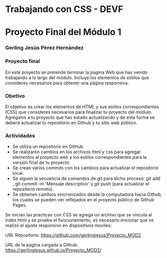 # Trabajando con CSS - DEVF
# Proyecto Final del Módulo 1
### Gerling Jesùs Pèrez Hernàndez



### Proyecto final
En este proyecto se pretende terminar la pagina Web que has venido trabajando a lo largo del módulo. Incluye los elementos de estilos que consideres necesarios para obtener una página responsiva.

### Obetivo
El objetivo es crear los elementos de HTML y sus estilos correspondientes (CSS) que consideres necesarios para finalizar tu proyecto del módulo. Agrégalos a tu proyecto que has estado actualizando y de esta forma se deberá actualizar tu repositorio en Github y tu sitio web público.

### Actividades
* Se utiliza un repositorio en GitHub.
* Se realizaròn cambios en los archivos html y css para agregar elementos al proyecto web y los estilos correspondientes para la versión final de tu proyecto.
* Se crean varios commits con los cambios para actualizar el repositorio local.
* Se siguen la secuencia de comandos de git para dicho proceso: git add , git commit -m 'Mensaje descriptivo' y git push (para actualizar el repositorio remoto).
* Se obtienen cambios sincronizados desde la computadora hacia Github, los cuales se pueden ver reflejados en el proyecto público de Github Pages.

Se inician las practicas con CSS se agrega un archivo que se vincula al index.html y se prueba el funcionamiento, es necesario encionar que  se realizò el ajuste responsivo en dispositivos moviles:

URL Repositorio: https://github.com/gerlingjesus/Proyecto_MOD2

URL de la pagina cargada a Github:  https://gerlingjesus.github.io/Proyecto_MOD2/
